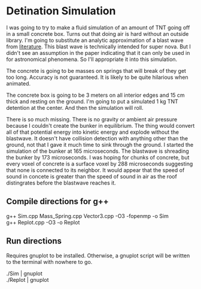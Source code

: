 # Detination Simulation

I was going to try to make a fluid simulation of an amount of TNT going off in a small concrete box.  Turns out that doing air is hard without an outside library. I'm going to substitute an analytic approximation of a blast wave from [literature](https://academic.oup.com/mnras/article/424/4/2522/1055350). This blast wave is technically intended for super nova. But I didn't see an assumption in the paper indicating that it can only be used in for astronomical phenomena. So I'll appropriate it into this simulation.

The concrete is going to be masses on springs that will break of they get too long. Accuracy is not guaranteed. It is likely to be quite hilarious when animated.

The concrete box is going to be 3 meters on all interior edges and 15 cm thick and resting on the ground. I'm going to put a simulated 1 kg TNT detention at the center. And then the simulation will roll.

There is so much missing. There is no gravity or ambient air pressure because I couldn't create the bunker in equilibrium. The thing would convert all of that potential energy into kinetic energy and explode without the blastwave. It doesn't have collision detection with anything other than the ground, not that I gave it much time to sink through the ground. I started the simulation of the bunker at 165 microseconds. The blastwave is shreading the bunker by 173 microseconds. I was hoping for chunks of concrete, but every voxel of concrete is a surface voxel by 288 microseconds suggesting that none is connected to its neighbor. It would appear that the speed of sound in concete is greater than the speed of sound in air as the roof distingrates before the blastwave reaches it.

## Compile directions for g++

g++ Sim.cpp Mass_Spring.cpp Vector3.cpp -O3 -fopenmp -o Sim  
g++ Replot.cpp -O3 -o Replot

## Run directions

Requires gnuplot to be installed. Otherwise, a gnuplot script will be written to the terminal with nowhere to go.

./Sim | gnuplot  
./Replot | gnuplot
